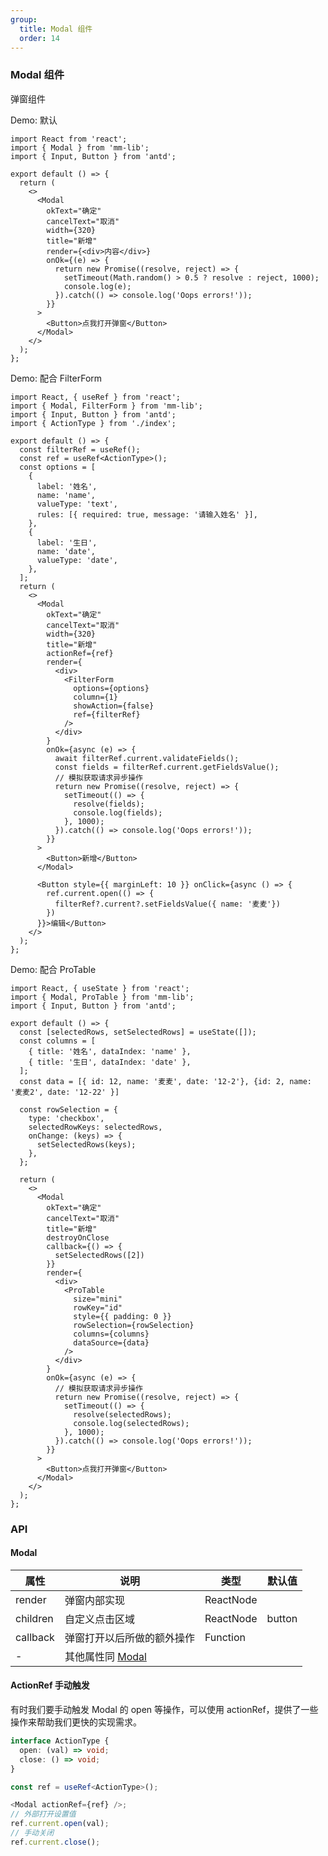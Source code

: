 ```yaml
---
group:
  title: Modal 组件
  order: 14
---
```


### Modal 组件

弹窗组件

Demo: 默认

```tsx
import React from 'react';
import { Modal } from 'mm-lib';
import { Input, Button } from 'antd';

export default () => {
  return (
    <>
      <Modal
        okText="确定"
        cancelText="取消"
        width={320}
        title="新增"
        render={<div>内容</div>}
        onOk={(e) => {
          return new Promise((resolve, reject) => {
            setTimeout(Math.random() > 0.5 ? resolve : reject, 1000);
            console.log(e);
          }).catch(() => console.log('Oops errors!'));
        }}
      >
        <Button>点我打开弹窗</Button>
      </Modal>
    </>
  );
};
```

Demo: 配合 FilterForm

```tsx
import React, { useRef } from 'react';
import { Modal, FilterForm } from 'mm-lib';
import { Input, Button } from 'antd';
import { ActionType } from './index';

export default () => {
  const filterRef = useRef();
  const ref = useRef<ActionType>();
  const options = [
    {
      label: '姓名',
      name: 'name',
      valueType: 'text',
      rules: [{ required: true, message: '请输入姓名' }],
    },
    {
      label: '生日',
      name: 'date',
      valueType: 'date',
    },
  ];
  return (
    <>
      <Modal
        okText="确定"
        cancelText="取消"
        width={320}
        title="新增"
        actionRef={ref}
        render={
          <div>
            <FilterForm
              options={options}
              column={1}
              showAction={false}
              ref={filterRef}
            />
          </div>
        }
        onOk={async (e) => {
          await filterRef.current.validateFields();
          const fields = filterRef.current.getFieldsValue();
          // 模拟获取请求异步操作
          return new Promise((resolve, reject) => {
            setTimeout(() => {
              resolve(fields);
              console.log(fields);
            }, 1000);
          }).catch(() => console.log('Oops errors!'));
        }}
      >
        <Button>新增</Button>
      </Modal>

      <Button style={{ marginLeft: 10 }} onClick={async () => {
        ref.current.open(() => {
          filterRef?.current?.setFieldsValue({ name: '麦麦'})
        })
      }}>编辑</Button>
    </>
  );
};
```

Demo: 配合 ProTable

```tsx
import React, { useState } from 'react';
import { Modal, ProTable } from 'mm-lib';
import { Input, Button } from 'antd';

export default () => {
  const [selectedRows, setSelectedRows] = useState([]);
  const columns = [
    { title: '姓名', dataIndex: 'name' },
    { title: '生日', dataIndex: 'date' },
  ];
  const data = [{ id: 12, name: '麦麦', date: '12-2'}, {id: 2, name: '麦麦2', date: '12-22' }]

  const rowSelection = {
    type: 'checkbox',
    selectedRowKeys: selectedRows,
    onChange: (keys) => {
      setSelectedRows(keys);
    },
  };

  return (
    <>
      <Modal
        okText="确定"
        cancelText="取消"
        title="新增"
        destroyOnClose
        callback={() => {
          setSelectedRows([2])
        }}
        render={
          <div>
            <ProTable
              size="mini"
              rowKey="id"
              style={{ padding: 0 }}
              rowSelection={rowSelection}
              columns={columns}
              dataSource={data}
            />
          </div>
        }
        onOk={async (e) => {
          // 模拟获取请求异步操作
          return new Promise((resolve, reject) => {
            setTimeout(() => {
              resolve(selectedRows);
              console.log(selectedRows);
            }, 1000);
          }).catch(() => console.log('Oops errors!'));
        }}
      >
        <Button>点我打开弹窗</Button>
      </Modal>
    </>
  );
};
```

### API

#### Modal

| 属性     | 说明                                                            | 类型      | 默认值 |
| -------- | --------------------------------------------------------------- | --------- | ------ |
| render   | 弹窗内部实现                                                    | ReactNode |        |
| children | 自定义点击区域                                                  | ReactNode | button |
| callback | 弹窗打开以后所做的额外操作                                         | Function |  |
| -        | 其他属性同 [Modal](https://ant.design/components/modal-cn/#API) |

#### ActionRef 手动触发

有时我们要手动触发 Modal 的 open 等操作，可以使用 actionRef，提供了一些操作来帮助我们更快的实现需求。

```ts
interface ActionType {
  open: (val) => void;
  close: () => void;
}

const ref = useRef<ActionType>();

<Modal actionRef={ref} />;
// 外部打开设置值
ref.current.open(val);
// 手动关闭
ref.current.close();
```

